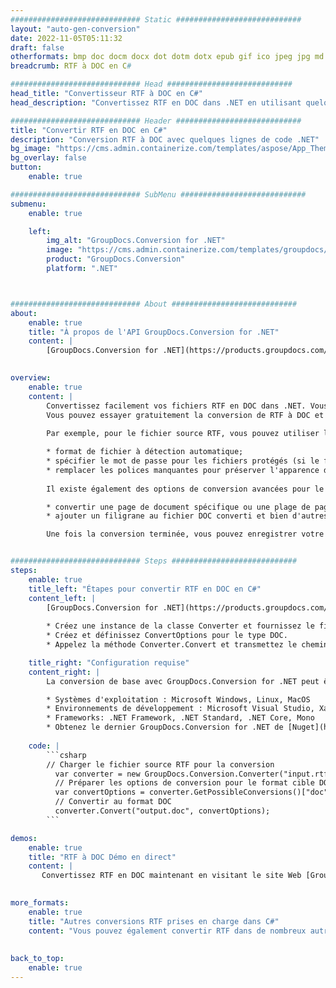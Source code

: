```yaml
---
############################# Static ############################
layout: "auto-gen-conversion"
date: 2022-11-05T05:11:32
draft: false
otherformats: bmp doc docm docx dot dotm dotx epub gif ico jpeg jpg md odt ott pdf png psd rtf tex tif tiff txt xps
breadcrumb: RTF à DOC en C#

############################# Head ############################
head_title: "Convertisseur RTF à DOC en C#"
head_description: "Convertissez RTF en DOC dans .NET en utilisant quelques lignes de code. Utilisez l'API de conversion de documents GroupDocs pour convertir plus de 160 formats de fichiers."

############################# Header ############################
title: "Convertir RTF en DOC en C#"
description: "Conversion RTF à DOC avec quelques lignes de code .NET"
bg_image: "https://cms.admin.containerize.com/templates/aspose/App_Themes/V3/images/bg/header1.png"
bg_overlay: false
button:
    enable: true

############################# SubMenu ############################
submenu:
    enable: true

    left:
        img_alt: "GroupDocs.Conversion for .NET"
        image: "https://cms.admin.containerize.com/templates/groupdocs/images/product-logos/90x90-noborder/groupdocs-conversion-net.png"
        product: "GroupDocs.Conversion"
        platform: ".NET"



############################# About ############################
about:
    enable: true
    title: "À propos de l'API GroupDocs.Conversion for .NET"
    content: |
        [GroupDocs.Conversion for .NET](https://products.groupdocs.com/conversion/net/) peut être utilisé pour convertir Microsoft Word, Excel, PowerPoint, PDF, Visio et d'autres formats. GroupDocs.Conversion est une API autonome adaptée aux systèmes back-end et internes nécessitant des performances élevées. Il ne dépend d'aucun logiciel tel que Microsoft ou Open Office.
    

overview:
    enable: true
    content: |
        Convertissez facilement vos fichiers RTF en DOC dans .NET. Vous pouvez utiliser seulement quelques lignes de code C# dans n'importe quelle plate-forme de votre choix comme - Windows, Linux, macOS.
        Vous pouvez essayer gratuitement la conversion de RTF à DOC et évaluer la qualité des résultats de conversion. En plus des scénarios de conversion de fichiers simples, vous pouvez essayer des options plus avancées pour charger le fichier source RTF et pour enregistrer le résultat de sortie DOC. 
        
        Par exemple, pour le fichier source RTF, vous pouvez utiliser les options de chargement suivantes :

        * format de fichier à détection automatique;
        * spécifier le mot de passe pour les fichiers protégés (si le format de fichier le prend en charge);
        * remplacer les polices manquantes pour préserver l'apparence du document.
        
        Il existe également des options de conversion avancées pour le fichier DOC :

        * convertir une page de document spécifique ou une plage de pages;
        * ajouter un filigrane au fichier DOC converti et bien d'autres.

        Une fois la conversion terminée, vous pouvez enregistrer votre fichier DOC dans le chemin du fichier local ou dans tout stockage tiers tel que FTP, Amazon S3, Google Drive, Dropbox, etc. Veuillez noter - pour convertir RTF en DOC aucun logiciel supplémentaire n'est nécessaire - comme MS Office, Open Office, Adobe Acrobat Reader, etc.


############################# Steps ############################
steps:
    enable: true
    title_left: "Étapes pour convertir RTF en DOC en C#"
    content_left: |
        [GroupDocs.Conversion for .NET](https://products.groupdocs.com/conversion/net/) permet aux développeurs de convertir facilement un fichier RTF en DOC avec quelques lignes de code.
        
        * Créez une instance de la classe Converter et fournissez le fichier RTF avec le chemin complet
        * Créez et définissez ConvertOptions pour le type DOC.
        * Appelez la méthode Converter.Convert et transmettez le chemin complet et le format (DOC) en tant que paramètre

    title_right: "Configuration requise"
    content_right: |
        La conversion de base avec GroupDocs.Conversion for .NET peut être effectuée en quelques étapes simples. Nos API sont prises en charge sur toutes les principales plates-formes et systèmes d'exploitation. Avant d'exécuter le code ci-dessous, assurez-vous que les prérequis suivants sont installés sur votre système.

        * Systèmes d'exploitation : Microsoft Windows, Linux, MacOS
        * Environnements de développement : Microsoft Visual Studio, Xamarin, MonoDevelop
        * Frameworks: .NET Framework, .NET Standard, .NET Core, Mono
        * Obtenez le dernier GroupDocs.Conversion for .NET de [Nuget](https://www.nuget.org/packages/groupdocs.conversion)
         
    code: |
        ```csharp    
        // Charger le fichier source RTF pour la conversion
          var converter = new GroupDocs.Conversion.Converter("input.rtf");
          // Préparer les options de conversion pour le format cible DOC
          var convertOptions = converter.GetPossibleConversions()["doc"].ConvertOptions;
          // Convertir au format DOC
          converter.Convert("output.doc", convertOptions);
        ```

demos:
    enable: true
    title: "RTF à DOC Démo en direct"
    content: |
       Convertissez RTF en DOC maintenant en visitant le site Web [GroupDocs.Conversion App](https://products.groupdocs.app/conversion/family). La démo en ligne présente les avantages suivants
          

more_formats:
    enable: true
    title: "Autres conversions RTF prises en charge dans C#"
    content: "Vous pouvez également convertir RTF dans de nombreux autres formats de fichiers. Veuillez consulter la liste ci-dessous."
       
       
back_to_top:
    enable: true
---
```

